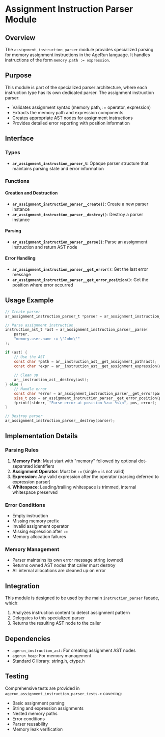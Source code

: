 # Assignment Instruction Parser Module

## Overview

The `assignment_instruction_parser` module provides specialized parsing for memory assignment instructions in the AgeRun language. It handles instructions of the form `memory.path := expression`.

## Purpose

This module is part of the specialized parser architecture, where each instruction type has its own dedicated parser. The assignment instruction parser:

- Validates assignment syntax (memory path, := operator, expression)
- Extracts the memory path and expression components
- Creates appropriate AST nodes for assignment instructions
- Provides detailed error reporting with position information

## Interface

### Types

- **`ar_assignment_instruction_parser_t`**: Opaque parser structure that maintains parsing state and error information

### Functions

#### Creation and Destruction

- **`ar_assignment_instruction_parser__create()`**: Create a new parser instance
- **`ar_assignment_instruction_parser__destroy()`**: Destroy a parser instance

#### Parsing

- **`ar_assignment_instruction_parser__parse()`**: Parse an assignment instruction and return AST node

#### Error Handling

- **`ar_assignment_instruction_parser__get_error()`**: Get the last error message
- **`ar_assignment_instruction_parser__get_error_position()`**: Get the position where error occurred

## Usage Example

```c
// Create parser
ar_assignment_instruction_parser_t *parser = ar_assignment_instruction_parser__create();

// Parse assignment instruction
instruction_ast_t *ast = ar_assignment_instruction_parser__parse(
    parser, 
    "memory.user.name := \"John\""
);

if (ast) {
    // Use the AST
    const char *path = ar__instruction_ast__get_assignment_path(ast);
    const char *expr = ar__instruction_ast__get_assignment_expression(ast);
    
    // Clean up
    ar__instruction_ast__destroy(ast);
} else {
    // Handle error
    const char *error = ar_assignment_instruction_parser__get_error(parser);
    size_t pos = ar_assignment_instruction_parser__get_error_position(parser);
    fprintf(stderr, "Parse error at position %zu: %s\n", pos, error);
}

// Destroy parser
ar_assignment_instruction_parser__destroy(parser);
```

## Implementation Details

### Parsing Rules

1. **Memory Path**: Must start with "memory" followed by optional dot-separated identifiers
2. **Assignment Operator**: Must be `:=` (single `=` is not valid)
3. **Expression**: Any valid expression after the operator (parsing deferred to expression parser)
4. **Whitespace**: Leading/trailing whitespace is trimmed, internal whitespace preserved

### Error Conditions

- Empty instruction
- Missing memory prefix
- Invalid assignment operator
- Missing expression after `:=`
- Memory allocation failures

### Memory Management

- Parser maintains its own error message string (owned)
- Returns owned AST nodes that caller must destroy
- All internal allocations are cleaned up on error

## Integration

This module is designed to be used by the main `instruction_parser` facade, which:

1. Analyzes instruction content to detect assignment pattern
2. Delegates to this specialized parser
3. Returns the resulting AST node to the caller

## Dependencies

- `agerun_instruction_ast`: For creating assignment AST nodes
- `agerun_heap`: For memory management
- Standard C library: string.h, ctype.h

## Testing

Comprehensive tests are provided in `agerun_assignment_instruction_parser_tests.c` covering:

- Basic assignment parsing
- String and expression assignments
- Nested memory paths
- Error conditions
- Parser reusability
- Memory leak verification